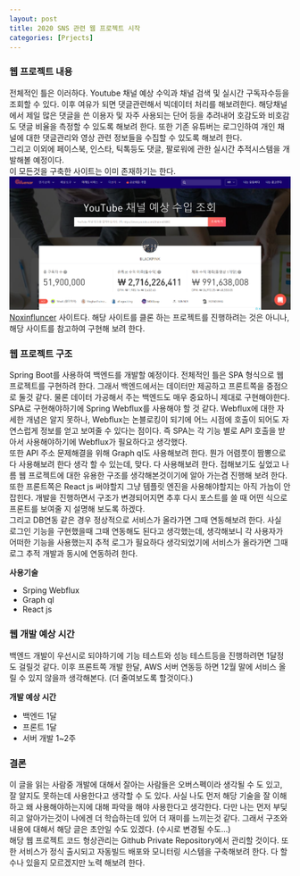 ```yaml
---
layout: post
title: 2020 SNS 관련 웹 프로젝트 시작
categories: [Prjects]
---
```


### 웹 프로젝트 내용

전체적인 틀은 이러하다. Youtube 채널 예상 수익과 채널 검색 및 실시간 구독자수등을 조회할 수 있다. 이후 여유가 되면 댓글관련해서 빅데이터 처리를 해보려한다. 해당채널에서 제일 많은 댓글을 쓴 이용자 및 자주 사용되는 단어 등을 추려내어 호감도와 비호감도 댓글 비율을 측정할 수 있도록 해보려 한다. 또한 기존 유튜버는 로그인하여 개인 채널에 대한 댓글관리와 영상 관련 정보들을 수집할 수 있도록 해보려 한다.    
그리고 이외에 페이스북, 인스타, 틱톡등도 댓글, 팔로워에 관한 실시간 추적시스템을 개발해볼 예정이다.    
이 모든것을 구축한 사이트는 이미 존재하기는 한다.    
<img src="/assets/images/projects/influncer-projects-start/noxinfluncer.png" class="align-center" alt="noxinfluncer">   <br>
[Noxinfluncer](https://kr.noxinfluencer.com/youtube/channel-calculator) 사이트다.    해당 사이트를 클론 하는 프로젝트를 진행하려는 것은 아니나, 해당 사이트를 참고하여 구현해 보려 한다.    <br>


### 웹 프로젝트 구조

Spring Boot를 사용하여 백엔드를 개발할 예정이다. 전체적인 틀은 SPA 형식으로 웹 프로젝트를 구현하려 한다. 그래서 백엔드에서는 데이터만 제공하고 프론트쪽을 중점으로 둘것 같다. 물론 데이터 가공해서 주는 백엔드도 매우 중요하니 제대로 구현해야한다.    
SPA로 구현해야하기에 Spring Webflux를 사용해야 할 것 같다. Webflux에 대한 자세한 개념은 알지 못하나, Webflux는 논블로킹이 되기에 어느 시점에 호출이 되어도 자연스럽게 정보를 얻고 보여줄 수 있다는 점이다. 즉 SPA는 각 기능 별로 API 호출을 받아서 사용해야하기에 Webflux가 필요하다고 생각했다.    
또한 API 주소 문제해결을 위해 Graph ql도 사용해보려 한다. 뭔가 어렴풋이 짬뽕으로 다 사용해보려 한다 생각 할 수 있는데, 맞다. 다 사용해보려 한다. 접해보기도 싶었고 나름 웹 프로젝트에 대한 유용한 구조를 생각해본것이기에 알아 가는겸 진행해 보려 한다. 또한 프론트쪽은 React js 써야할지 그냥 템플릿 엔진을 사용해야할지는 아직 가늠이 안잡힌다. 개발을 진행하면서 구조가 변경되어지면 추후 다시 포스트를 쓸 때 어떤 식으로 프론트를 보여줄 지 설명해 보도록 하겠다.   
그리고 DB연동 같은 경우 정상적으로 서비스가 올라가면 그때 연동해보려 한다. 사실 로그인 기능을 구현했을때 그때 연동해도 된다고 생각했는데, 생각해보니 각 사용자가 어떠한 기능을 사용했는지 추적 로그가 필요하다 생각되었기에 서비스가 올라가면 그때 로그 추적 개발과 동시에 연동하려 한다.

**사용기술** 

- Srping Webflux
- Graph ql
- React js

### 웹 개발 예상 시간

백엔드 개발이 우선시로 되야하기에 기능 테스트와 성능 테스트등을 진행하려면 1달정도 걸릴것 같다. 이후 프론트쪽 개발 한달, AWS 서버 연동등 하면 12월 말에 서비스 올릴 수 있지 않을까 생각해본다. (더 줄여보도록 할것이다.)    

**개발 예상 시간**
- 백엔드 1달
- 프론트 1달
- 서버 개발 1~2주    <br>


### 결론

이 글을 읽는 사람중 개발에 대해서 잘아는 사람들은 오버스펙이라 생각될 수 도 있고, 잘 알지도 못하는데 사용한다고 생각할 수 도 있다. 사실 나도 먼저 해당 기술을 잘 이해하고 왜 사용해야하는지에 대해 파악을 해야 사용한다고 생각한다. 다만 나는 먼저 부딪히고 알아가는것이 나에겐 더 학습하는데 있어 더 재미를 느끼는것 같다. 그래서 구조와 내용에 대해서 해당 글은 초안일 수도 있겠다. (수시로 변경될 수도...)    
해당 웹 프로젝트 코드 형상관리는 Github Private Repository에서 관리할 것이다. 또한 서비스가 정식 출시되고 자동빌드 배포와 모니터링 시스템을 구축해보려 한다. 다 할수나 있을지 모르겠지만 노력 해보려 한다.

